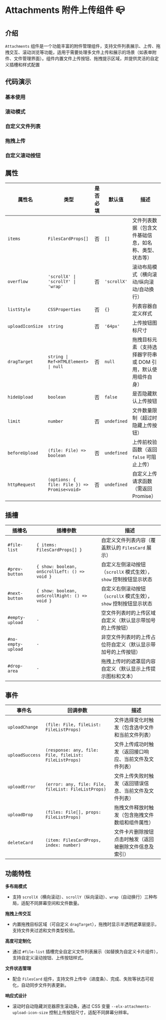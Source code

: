 # Attachments 附件上传组件 📪️

## 介绍

`Attachments` 组件是一个功能丰富的附件管理组件，支持文件列表展示、上传、拖拽交互、滚动浏览等功能，适用于需要处理多文件上传和展示的场景（如表单附件、文件管理界面）。组件内置文件上传按钮、拖拽提示区域，并提供灵活的自定义插槽和样式配置

## 代码演示

### 基本使用

<demo src="./demos/base.vue"></demo>

### 滚动模式

<demo src="./demos/scroll-mode.vue"></demo>

### 自定义文件列表

<demo src="./demos/custom-list.vue"></demo>

### 拖拽上传

<demo src="./demos/drag-upload.vue"></demo>

### 自定义滚动按钮

<demo src="./demos/custom-scroll-buttons.vue"></demo>

## 属性

| 属性名            | 类型                          | 是否必填 | 默认值            | 描述                                                                 |
|-------------------|-------------------------------|----------|-------------------|----------------------------------------------------------------------|
| `items`           | `FilesCardProps[]`            | 否       | `[]`              | 文件列表数据（包含文件基础信息，如名称、类型、状态等）               |
| `overflow`        | `'scrollX' \| 'scrollY' \| 'wrap'` | 否   | `'scrollX'`       | 滚动布局模式（横向滚动/纵向滚动/自动换行）                           |
| `listStyle`       | `CSSProperties`               | 否       | `{}`              | 列表容器自定义样式                                                   |
| `uploadIconSize`  | `string`                      | 否       | `'64px'`          | 上传按钮图标尺寸                                                     |
| `dragTarget`      | `string \| Ref<HTMLElement> \| null` | 否 | `null`          | 拖拽目标元素（支持选择器字符串或 DOM 引用，默认使用组件自身）         |
| `hideUpload`      | `boolean`                     | 否       | `false`           | 是否隐藏默认上传按钮                                                 |
| `limit`           | `number`                      | 否       | `undefined`       | 文件数量限制（超过时隐藏上传按钮）                                   |
| `beforeUpload`    | `(file: File) => boolean`     | 否       | `undefined`       | 上传前校验函数（返回 `false` 可阻止上传）                             |
| `httpRequest`     | `(options: { file: File }) => Promise<void>` | 否 | `undefined` | 自定义上传请求函数（需返回 Promise）                                 |

## 插槽

| 插槽名                | 插槽参数                     | 描述                                                                 |
|-----------------------|------------------------------|----------------------------------------------------------------------|
| `#file-list`         | `{ items: FilesCardProps[] }` | 自定义文件列表内容（覆盖默认的 `FilesCard` 展示）                   |
| `#prev-button`       | `{ show: boolean, onScrollLeft: () => void }` | 自定义左侧滚动按钮（`scrollX` 模式生效），`show` 控制按钮显示状态 |
| `#next-button`       | `{ show: boolean, onScrollRight: () => void }` | 自定义右侧滚动按钮（`scrollX` 模式生效），`show` 控制按钮显示状态 |
| `#empty-upload`      | `-`                           | 空文件列表时的上传区域自定义（默认显示带加号的上传按钮）             |
| `#no-empty-upload`   | `-`                           | 非空文件列表时的上传占位符自定义（默认显示带加号的上传按钮）         |
| `#drop-area`         | `-`                           | 拖拽上传时的遮罩层内容自定义（默认显示上传提示图标和文本）           |

## 事件

| 事件名            | 回调参数                                   | 描述                                                                 |
|-------------------|--------------------------------------------|----------------------------------------------------------------------|
| `uploadChange`    | `(file: File, fileList: FileListProps)`    | 文件选择变化时触发（包含选中文件和当前文件列表）                     |
| `uploadSuccess`   | `(response: any, file: File, fileList: FileListProps)` | 文件上传成功时触发（返回接口响应、当前文件及文件列表）         |
| `uploadError`     | `(error: any, file: File, fileList: FileListProps)` | 文件上传失败时触发（返回错误信息、当前文件及文件列表）         |
| `uploadDrop`      | `(files: File[], props: FileListProps)`    | 拖拽文件释放时触发（包含拖拽文件数组和组件属性）                     |
| `deleteCard`      | `(item: FilesCardProps, index: number)`    | 文件卡片删除按钮点击时触发（返回被删除文件信息及索引）               |

## 功能特性

**多布局模式**
   - 支持 `scrollX`（横向滚动）、`scrollY`（纵向滚动）、`wrap`（自动换行）三种布局，适配不同屏幕空间和文件数量。

**拖拽上传交互**
   - 内置拖拽目标区域（可自定义 `dragTarget`），拖拽时显示半透明遮罩层提示，支持文件夹过滤和文件类型校验。

**高度可定制化**
   - 通过 `#file-list` 插槽完全自定义文件列表展示（如替换为自定义卡片组件），支持自定义滚动按钮、上传按钮样式。

**文件状态管理**
   - 配合 `FilesCard` 组件，支持文件上传中（进度条）、完成、失败等状态可视化，自动同步文件列表更新。

**响应式设计**
   - 滚动时自动隐藏浏览器原生滚动条，通过 CSS 变量 `--elx-attachments-upload-icon-size` 控制上传按钮尺寸，适配不同屏幕分辨率。
